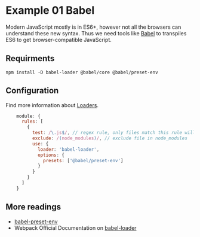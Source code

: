 # Example 01 Babel
Modern JavaScript mostly is in ES6+, however not all the browsers can understand these new syntax. 
Thus we need tools like [Babel](https://babeljs.io/) to transpiles ES6 to get browser-compatible JavaScript.

## Requirments

    npm install -D babel-loader @babel/core @babel/preset-env

## Configuration
Find more information about [Loaders](https://webpack.js.org/loaders/).
```javascript
    module: {
      rules: [
        {
          test: /\.js$/, // regex rule, only files match this rule will be transpiled
          exclude: /(node_modules)/, // exclude file in node_modules
          use: {
            loader: 'babel-loader',
            options: {
              presets: ['@babel/preset-env']
            }
          }
        }
      ]
    }
```

## More readings
* [babel-preset-env](https://babeljs.io/docs/en/babel-preset-env)
* Webpack Official Documentation on [babel-loader](https://webpack.js.org/loaders/babel-loader/)
